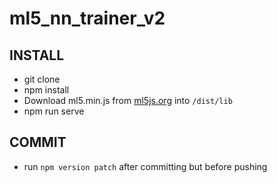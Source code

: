 # ml5_nn_trainer_v2

## INSTALL
- git clone
- npm install
- Download ml5.min.js from [ml5js.org](ml5js.org) into `/dist/lib`
- npm run serve

## COMMIT
- run `npm version patch` after committing but before pushing